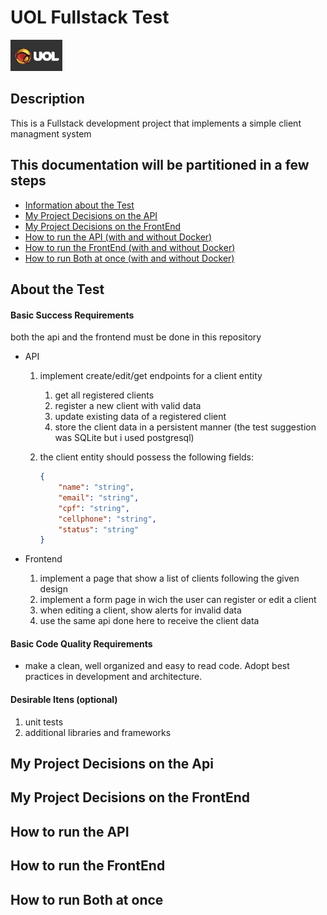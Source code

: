 # UOL Fullstack Test

![alt text](image-1.png)

## Description
This is a Fullstack development project that implements a simple client managment system

## This documentation will be partitioned in a few steps
- [Information about the Test](#about-the-test)
- [My Project Decisions on the API](#my-project-decisions-on-the-api)
- [My Project Decisions on the FrontEnd](#my-project-decisions-on-the-frontend)
- [How to run the API (with and without Docker)](#how-to-run-the-api)
- [How to run the FrontEnd (with and without Docker)](#how-to-run-the-frontend)
- [How to run Both at once (with and without Docker)](#how-to-run-both-at-once)

## About the Test

#### Basic Success Requirements

both the api and the frontend must be done in this repository
- API
    1) implement create/edit/get endpoints for a client entity
        1) get all registered clients
        2) register a new client with valid data
        3) update existing data of a registered client
        4) store the client data in a persistent manner (the test suggestion was SQLite but i used postgresql)

    2) the client entity should possess the following fields:
        ```json
        {
            "name": "string",
            "email": "string",
            "cpf": "string",
            "cellphone": "string",
            "status": "string"
        }
        ```

- Frontend
    1) implement a page that show a list of clients following the given design
    2) implement a form page in wich the user can register or edit a client
    3) when editing a client, show alerts for invalid data
    4) use the same api done here to receive the client data

#### Basic Code Quality Requirements
- make a clean, well organized and easy to read code. Adopt best practices in development and architecture.

#### Desirable Itens (optional)
1) unit tests
2) additional libraries and frameworks

## My Project Decisions on the Api
## My Project Decisions on the FrontEnd
## How to run the API
## How to run the FrontEnd
## How to run Both at once
